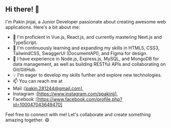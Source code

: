 ## Hi there! 👋

I'm Pakin jinjai, a Junior Developer passionate about creating awesome web applications. Here's a bit about me:

- 🔭 I'm proficient in Vue.js, React.js, and currently mastering Next.js and TypeScript.
- 🌱 I'm continuously learning and expanding my skills in HTML5, CSS3, TailwindCSS, SwaggerUI (DocumentAPI), and Figma for design.
- 💼 I have experience in Node.js, Express.js, MySQL, and MongoDB for data management, as well as building RESTful APIs and collaborating on Git/GitHub.
- 💡 I'm eager to develop my skills further and explore new technologies.
- 📫 You can reach me at
- Mail :[pakin.281244@gmail.com],
- Instagram :[https://www.instagram.com/ppakinjj],
- Facebook :[https://www.facebook.com/profile.php?id=100047043649470]

Feel free to connect with me! Let's collaborate and create something amazing together. 😄

<!--
- 👀 I am interested in exploring new trends and technological innovations.
- 💞️ I'm looking to collaborate on an open source project or application that makes a positive impact.
- 😄 Pronoun: he/him
- ⚡ Fun fact: I'm an avid traveler and love trying different cuisines from around the world!
-->

<!---
pakinjinjai2001/pakinjinjai2001 is a ✨ special ✨ repository because its `README.md` (this file) appears on your GitHub profile.
You can click the Preview link to take a look at your changes.
--->
